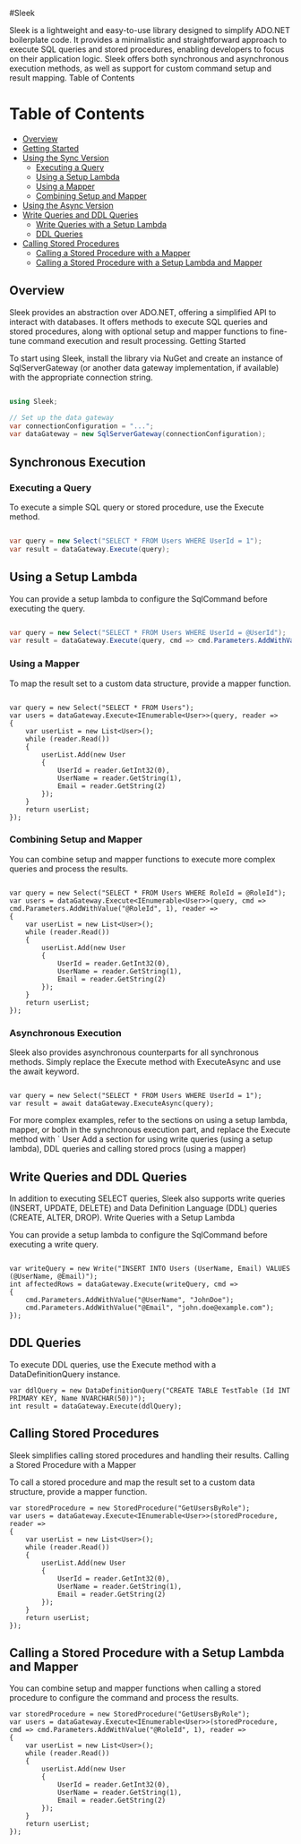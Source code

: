 #Sleek


Sleek is a lightweight and easy-to-use library designed to simplify ADO.NET boilerplate code. It provides a minimalistic and straightforward approach to execute SQL queries and stored procedures, enabling developers to focus on their application logic. Sleek offers both synchronous and asynchronous execution methods, as well as support for custom command setup and result mapping.
Table of Contents

# Table of Contents

- [Overview](#overview)
- [Getting Started](#getting-started)
- [Using the Sync Version](#using-the-sync-version)
  - [Executing a Query](#executing-a-query)
  - [Using a Setup Lambda](#using-a-setup-lambda)
  - [Using a Mapper](#using-a-mapper)
  - [Combining Setup and Mapper](#combining-setup-and-mapper)
- [Using the Async Version](#using-the-async-version)
- [Write Queries and DDL Queries](#write-queries-and-ddl-queries)
  - [Write Queries with a Setup Lambda](#write-queries-with-a-setup-lambda)
  - [DDL Queries](#ddl-queries)
- [Calling Stored Procedures](#calling-stored-procedures)
  - [Calling a Stored Procedure with a Mapper](#calling-a-stored-procedure-with-a-mapper)
  - [Calling a Stored Procedure with a Setup Lambda and Mapper](#calling-a-stored-procedure-with-a-setup-lambda-and-mapper)

## Overview

Sleek provides an abstraction over ADO.NET, offering a simplified API to interact with databases. It offers methods to execute SQL queries and stored procedures, along with optional setup and mapper functions to fine-tune command execution and result processing.
Getting Started

To start using Sleek, install the library via NuGet and create an instance of SqlServerGateway (or another data gateway implementation, if available) with the appropriate connection string.

```csharp

using Sleek;

// Set up the data gateway
var connectionConfiguration = "...";
var dataGateway = new SqlServerGateway(connectionConfiguration);
```

## Synchronous Execution
### Executing a Query

To execute a simple SQL query or stored procedure, use the Execute method.

```csharp

var query = new Select("SELECT * FROM Users WHERE UserId = 1");
var result = dataGateway.Execute(query);
```

## Using a Setup Lambda

You can provide a setup lambda to configure the SqlCommand before executing the query.

```csharp

var query = new Select("SELECT * FROM Users WHERE UserId = @UserId");
var result = dataGateway.Execute(query, cmd => cmd.Parameters.AddWithValue("@UserId", 1));
```

### Using a Mapper

To map the result set to a custom data structure, provide a mapper function.

```

var query = new Select("SELECT * FROM Users");
var users = dataGateway.Execute<IEnumerable<User>>(query, reader =>
{
    var userList = new List<User>();
    while (reader.Read())
    {
        userList.Add(new User
        {
            UserId = reader.GetInt32(0),
            UserName = reader.GetString(1),
            Email = reader.GetString(2)
        });
    }
    return userList;
});
```

### Combining Setup and Mapper

You can combine setup and mapper functions to execute more complex queries and process the results.

```

var query = new Select("SELECT * FROM Users WHERE RoleId = @RoleId");
var users = dataGateway.Execute<IEnumerable<User>>(query, cmd => cmd.Parameters.AddWithValue("@RoleId", 1), reader =>
{
    var userList = new List<User>();
    while (reader.Read())
    {
        userList.Add(new User
        {
            UserId = reader.GetInt32(0),
            UserName = reader.GetString(1),
            Email = reader.GetString(2)
        });
    }
    return userList;
});
```

### Asynchronous Execution

Sleek also provides asynchronous counterparts for all synchronous methods. Simply replace the Execute method with ExecuteAsync and use the await keyword.

```

var query = new Select("SELECT * FROM Users WHERE UserId = 1");
var result = await dataGateway.ExecuteAsync(query);
```

For more complex examples, refer to the sections on using a setup lambda, mapper, or both in the synchronous execution part, and replace the Execute method with `
User
Add a section for using write queries (using a setup lambda), DDL queries and calling stored procs (using a mapper)


## Write Queries and DDL Queries

In addition to executing SELECT queries, Sleek also supports write queries (INSERT, UPDATE, DELETE) and Data Definition Language (DDL) queries (CREATE, ALTER, DROP).
Write Queries with a Setup Lambda

You can provide a setup lambda to configure the SqlCommand before executing a write query.

```

var writeQuery = new Write("INSERT INTO Users (UserName, Email) VALUES (@UserName, @Email)");
int affectedRows = dataGateway.Execute(writeQuery, cmd =>
{
    cmd.Parameters.AddWithValue("@UserName", "JohnDoe");
    cmd.Parameters.AddWithValue("@Email", "john.doe@example.com");
});
```

## DDL Queries

To execute DDL queries, use the Execute method with a DataDefinitionQuery instance.

```
var ddlQuery = new DataDefinitionQuery("CREATE TABLE TestTable (Id INT PRIMARY KEY, Name NVARCHAR(50))");
int result = dataGateway.Execute(ddlQuery);
```

## Calling Stored Procedures

Sleek simplifies calling stored procedures and handling their results.
Calling a Stored Procedure with a Mapper

To call a stored procedure and map the result set to a custom data structure, provide a mapper function.

```
var storedProcedure = new StoredProcedure("GetUsersByRole");
var users = dataGateway.Execute<IEnumerable<User>>(storedProcedure, reader =>
{
    var userList = new List<User>();
    while (reader.Read())
    {
        userList.Add(new User
        {
            UserId = reader.GetInt32(0),
            UserName = reader.GetString(1),
            Email = reader.GetString(2)
        });
    }
    return userList;
});
```

## Calling a Stored Procedure with a Setup Lambda and Mapper

You can combine setup and mapper functions when calling a stored procedure to configure the command and process the results.

```
var storedProcedure = new StoredProcedure("GetUsersByRole");
var users = dataGateway.Execute<IEnumerable<User>>(storedProcedure, cmd => cmd.Parameters.AddWithValue("@RoleId", 1), reader =>
{
    var userList = new List<User>();
    while (reader.Read())
    {
        userList.Add(new User
        {
            UserId = reader.GetInt32(0),
            UserName = reader.GetString(1),
            Email = reader.GetString(2)
        });
    }
    return userList;
});
```